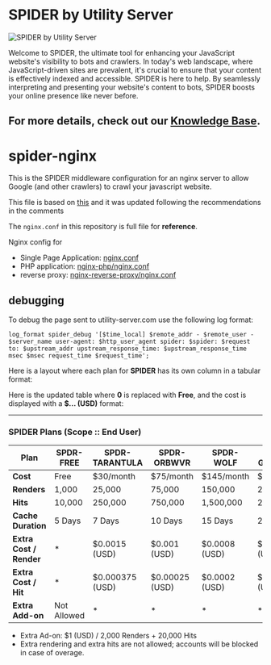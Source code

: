 # SPIDER by Utility Server

![SPIDER by Utility Server](https://utility-server-public.s3.ap-south-1.amazonaws.com/logo-SPIDER.png)

Welcome to SPIDER, the ultimate tool for enhancing your JavaScript website's visibility to bots and crawlers. In today's web landscape, where JavaScript-driven sites are prevalent, it's crucial to ensure that your content is effectively indexed and accessible. SPIDER is here to help. By seamlessly interpreting and presenting your website's content to bots, SPIDER boosts your online presence like never before.

## For more details, check out our [Knowledge Base](https://github.com/utility-server/SPIDER/wiki).

# spider-nginx
This is the SPIDER middleware configuration for an nginx server to allow Google (and other crawlers) to crawl your javascript website.

This file is based on [this](https://github.com/utility-server/SPIDER) and it was updated following the recommendations in the comments

The `nginx.conf` in this repository is full file for __reference__.

Nginx config for
* Single Page Application: [nginx.conf](/nginx.conf)
* PHP application: [nginx-php/nginx.conf](/nginx-php/nginx.conf)
* reverse proxy: [nginx-reverse-proxy/nginx.conf](/nginx-reverse-proxy/nginx.conf)


## debugging

To debug the page sent to utility-server.com use the following log format:

```
log_format spider_debug '[$time_local] $remote_addr - $remote_user - $server_name user-agent: $http_user_agent spider: $spider: $request to: $upstream_addr upstream_response_time: $upstream_response_time msec $msec request_time $request_time';
```

Here is a layout where each plan for **SPIDER** has its own column in a tabular format:

Here is the updated table where **0** is replaced with **Free**, and the cost is displayed with a **$... (USD)** format:

----

### SPIDER Plans (Scope :: End User)

| **Plan**             | **SPDR-FREE** | **SPDR-TARANTULA** | **SPDR-ORBWVR** | **SPDR-WOLF** | **SPDR-GOLDNSILK** | **SPDR-BLKWIDOW** |
|----------------------|---------------|--------------------|-----------------|---------------|--------------------|-------------------|
| **Cost**             | Free          | $30/month          | $75/month       | $145/month    | $250/month         | $600/month        |
| **Renders**          | 1,000         | 25,000             | 75,000          | 150,000       | 250,000            | 500,000           |
| **Hits**             | 10,000        | 250,000            | 750,000         | 1,500,000     | 2,500,000          | 5,000,000         |
| **Cache Duration**   | 5 Days        | 7 Days             | 10 Days         | 15 Days       | 25 Days            | 45 Days           |
| **Extra Cost / Render** | *         | $0.0015 (USD)      | $0.001 (USD)    | $0.0008 (USD)| $0.0007 (USD)      | $0.0005 (USD)     |
| **Extra Cost / Hit** | *             | $0.000375 (USD)    | $0.00025 (USD)  | $0.0002 (USD)| $0.000175 (USD)    | $0.000125 (USD)   |
| **Extra Add-on** | Not Allowed             | *    | *  | *| *    | *   |

* Extra Ad-on: $1 (USD) / 2,000 Renders + 20,000 Hits
* Extra rendering and extra hits are not allowed; accounts will be blocked in case of overage.
